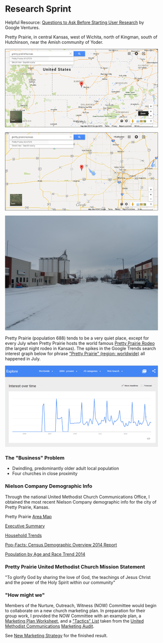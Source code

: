 # Research Sprint

Helpful Resource: [Questions to Ask Before Starting User Research](http://www.gv.com/lib/questions-to-ask-before-starting-user-research) by Google Ventures.



Pretty Prairie, in central Kansas, west of Wichita, north of Kingman, south of Hutchinson, near the Amish community of Yoder.

![](google-maps-and-trends/google-map-pretty-prairie-kansas.png)

![](google-maps-and-trends/google-map-pretty-prairie-wichita.png)

![](google-maps-and-trends/pretty-prairie-downtown.jpg)

Pretty Prairie (population 688) tends to be a very quiet place, except for every July when Pretty Prairie hosts the world famous 
[Pretty Prairie Rodeo](http://www.pprodeo.com) (the largest night rodeo in Kansas). The spikes in the Google Trends search interest graph below for phrase ["Pretty Prairie" (region: worldwide)](http://www.google.com/trends/explore#q=pretty%20prairie) all happened in July. 

![](google-maps-and-trends/google-trends-pretty-prairie-worldwide.png)

### The "Business" Problem

* Dwindling, predominantly older adult local population 
* Four churches in close proximity

### Nielson Company Demographic Info

Through the national United Methodist Church Communications Office, I obtained the most recent Nielson Company demographic info for the city of Pretty Prairie, Kansas. 

Pretty Prairie [Area Map](https://drive.google.com/file/d/0B02bpu7HZwJRaVp5dGNMOUpYbU0/view?usp=sharing)

[Executive Summary](https://drive.google.com/file/d/0B02bpu7HZwJRMFJTM3BWZXprbWM/view?usp=sharing)

[Household Trends](https://drive.google.com/file/d/0B02bpu7HZwJRV1dnSGplRUxmMDg/view?usp=sharing)

[Pop-Facts: Census Demographic Overview 2014 Report](https://drive.google.com/file/d/0B02bpu7HZwJRSHFwVm5kX0FHMmc/view?usp=sharing)

[Population by Age and Race Trend 2014](https://drive.google.com/file/d/0B02bpu7HZwJRelJTXzd1XzVWUE0/view?usp=sharing)



### Pretty Prairie United Methodist Church Mission Statement

"To glorify God by sharing the love of God, the teachings of Jesus Christ and the power of the Holy Spirit within our community"

### "How might we"

Members of the Nurture, Outreach, Witness (NOW) Committee would begin to collaborate on a new church marketing plan. In preparation for their group work, I provided the NOW Committee with an example plan, a [Marketing Plan Worksheet](http://s3.amazonaws.com/Website_Properties_UGC/market-your-church/documents/UMCOM_YOUR_MARKETING_PLAN_WORKSHEET.PDF), and a ["Tactics" List](http://s3.amazonaws.com/Website_Properties_UGC/market-your-church/documents/STEP_4_IMPLEMENTATION_HOMEWORK.PDF) taken from the [United Methodist Communications](http://www.umcom.org) [Marketing Audit](http://www.umcom.org/learn/market-your-church-getting-started). 

See [New Marketing Strategy](new_marketing_strategy.md) for the finished result. 





